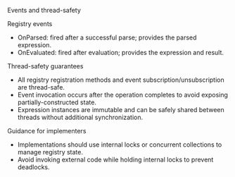Events and thread-safety

Registry events

- OnParsed: fired after a successful parse; provides the parsed expression.
- OnEvaluated: fired after evaluation; provides the expression and result.

Thread-safety guarantees

- All registry registration methods and event subscription/unsubscription are thread-safe.
- Event invocation occurs after the operation completes to avoid exposing partially-constructed state.
- Expression instances are immutable and can be safely shared between threads without additional synchronization.

Guidance for implementers

- Implementations should use internal locks or concurrent collections to manage registry state.
- Avoid invoking external code while holding internal locks to prevent deadlocks.

